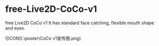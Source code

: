 # free-Live2D-CoCo-v1
free Live2D CoCo v1 It has standard face catching, flexible mouth shape and eyes.

![ICON](.\poster\CoCo v1宣传图.png)


